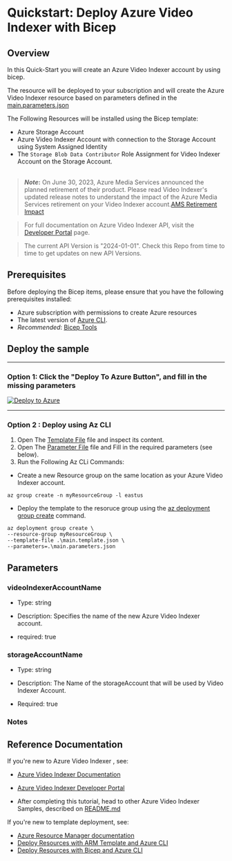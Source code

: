 
# Quickstart: Deploy Azure Video Indexer with Bicep

## Overview

In this Quick-Start you will create an Azure Video Indexer account by using bicep.

The resource will be deployed to your subscription and will create the Azure Video Indexer resource based on parameters defined in the [main.parameters.json](./main.parameters.json)

The Following Resources will be installed using the Bicep template:

- Azure Storage Account
- Azure Video Indexer Account with connection to the Storage Account using System Assigned Identity
- The `Storage Blob Data Contributor` Role Assignment for Video Indexer Account on the Storage Account.
<br></br>
> **_Note_:**
> On June 30, 2023, Azure Media Services announced the planned retirement of their product. Please read Video Indexer's updated release notes to understand the impact of the Azure Media Services retirement on your Video Indexer account.[AMS Retirement Impact](https://learn.microsoft.com/en-us/azure/azure-video-indexer/release-notes#june-2023)

> For full documentation on Azure Video Indexer API, visit the [Developer Portal](https://api-portal.videoindexer.ai/) page.

> The current API Version is "2024-01-01". Check this Repo from time to time to get updates on new API Versions.

## Prerequisites
Before deploying the Bicep items, please ensure that you have the following prerequisites installed:

- Azure subscription with permissions to create Azure resources
- The latest version of [Azure CLI](https://learn.microsoft.com/cli/azure/install-azure-cli). 
- *Recommended*: [Bicep Tools](https://learn.microsoft.com/en-us/azure/azure-resource-manager/bicep/install)

## Deploy the sample

----

### Option 1: Click the "Deploy To Azure Button", and fill in the missing parameters

[![Deploy to Azure](https://aka.ms/deploytoazurebutton)](https://portal.azure.com/#create/Microsoft.Template/uri/https%3A%2F%2Fraw.githubusercontent.com%2FAzure-Samples%2Fazure-video-indexer-samples%2Fmaster%2FDeploy-Samples%2Fbicep%main.template.json)

----

### Option 2 : Deploy using Az CLI

1. Open The [Template File](main.template.json) file and inspect its content.
2. Open The [Parameter File](main.parameters.json) file and Fill in the required parameters (see below).
3. Run the Following Az CLi Commands:

* Create a new Resource group on the same location as your Azure Video Indexer account.

```shell
az group create -n myResourceGroup -l eastus 
```

* Deploy the template to the resoruce group using the [az deployment group create](https://learn.microsoft.com/en-us/cli/azure/deployment/group?view=azure-cli-latest#az-deployment-group-create) command.

```shell
az deployment group create \
--resource-group myResourceGroup \
--template-file .\main.template.json \
--parameters=.\main.parameters.json  

```

## Parameters

### videoIndexerAccountName


* Type: string

* Description: Specifies the name of the new Azure Video Indexer account.

* required: true


### storageAccountName

* Type: string

* Description: The Name of the storageAccount that will be used by Video Indexer Account.

* Required: true

### Notes

## Reference Documentation

If you're new to Azure Video Indexer , see:


* [Azure Video Indexer Documentation](https://aka.ms/vi-docs)
* [Azure Video Indexer Developer Portal](https://aka.ms/videoindexer-dev-portal)

* After completing this tutorial, head to other Azure Video Indexer Samples, described on [README.md](../../README.md)

If you're new to template deployment, see:

* [Azure Resource Manager documentation](https://docs.microsoft.com/azure/azure-resource-manager/)
* [Deploy Resources with ARM Template and Azure CLI](https://learn.microsoft.com/en-us/azure/azure-resource-manager/templates/deploy-cli)
* [Deploy Resources with Bicep and Azure CLI](https://docs.microsoft.com/en-us/azure/azure-resource-manager/bicep/deploy-cli)

